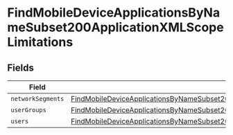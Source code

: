 # FindMobileDeviceApplicationsByNameSubset200ApplicationXMLScopeLimitations


## Fields

| Field                                                                                                                                                                                                             | Type                                                                                                                                                                                                              | Required                                                                                                                                                                                                          | Description                                                                                                                                                                                                       |
| ----------------------------------------------------------------------------------------------------------------------------------------------------------------------------------------------------------------- | ----------------------------------------------------------------------------------------------------------------------------------------------------------------------------------------------------------------- | ----------------------------------------------------------------------------------------------------------------------------------------------------------------------------------------------------------------- | ----------------------------------------------------------------------------------------------------------------------------------------------------------------------------------------------------------------- |
| `networkSegments`                                                                                                                                                                                                 | [FindMobileDeviceApplicationsByNameSubset200ApplicationXMLScopeLimitationsNetworkSegments](../../models/operations/findmobiledeviceapplicationsbynamesubset200applicationxmlscopelimitationsnetworksegments.md)[] | :heavy_minus_sign:                                                                                                                                                                                                | N/A                                                                                                                                                                                                               |
| `userGroups`                                                                                                                                                                                                      | [FindMobileDeviceApplicationsByNameSubset200ApplicationXMLScopeLimitationsUserGroups](../../models/operations/findmobiledeviceapplicationsbynamesubset200applicationxmlscopelimitationsusergroups.md)[]           | :heavy_minus_sign:                                                                                                                                                                                                | N/A                                                                                                                                                                                                               |
| `users`                                                                                                                                                                                                           | [FindMobileDeviceApplicationsByNameSubset200ApplicationXMLScopeLimitationsUsers](../../models/operations/findmobiledeviceapplicationsbynamesubset200applicationxmlscopelimitationsusers.md)[]                     | :heavy_minus_sign:                                                                                                                                                                                                | N/A                                                                                                                                                                                                               |